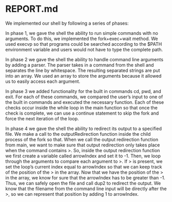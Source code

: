 # REPORT.md

We implemented our shell by following a series of phases:

In phase 1, we gave the shell the ability to run simple commands with no arguments. To do this, we implemented the fork+exec+wait method. We used execvp so that programs could be searched according to the $PATH environment variable and users would not have to type the complete path.

In phase 2 we gave the shell the ability to handle command line arguments by adding a parser. The parser takes in a command from the shell and separates the line by whitespace. The resulting separated strings are put into an array. We used an array to store the arguments because it allowed us to easily access each argument. 

In phase 3 we added functionality for the built in commands cd, pwd, and exit. For each of these commands, we compared the user’s input to one of the built in commands and executed the necessary function. Each of these checks occur inside the while loop in the main function so that once the check is complete, we can use a continue statement to skip the fork and force the next iteration of the loop. 

In phase 4 we gave the shell the ability to redirect its output to a specified file. We make a call to the outputRedirection function inside the child process of the fork so that. When we call the output redirection function from main, we want to make sure that output redirection only takes place when the command contains >.  So, inside the output redirection function we first create a variable called arrowIndex and set it to -1. Then, we loop through the arguments to compare each argument to >. If > is present, we set the loop’s current index equal to arrowIndex so that we can keep track of the position of the > in the array.  Now that we have the position of the > in the array, we know for sure that the arrowIndex has to be greater than -1. Thus, we can safely open the file and call dup2 to redirect the output. We know that the filename from the command line input will be directly after the >, so we can represent that position by adding 1 to arrowIndex. 
